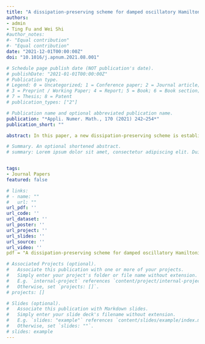 ```yaml
---
title: "A dissipation-preserving scheme for damped oscillatory Hamiltonian systems based on splitting"
authors:
- admin
- Ting Fu and Wei Shi
#author_notes:
#- "Equal contribution"
#- "Equal contribution"
date: "2021-12-01T00:00:00Z"
doi: "10.1016/j.apnum.2021.08.001"

# Schedule page publish date (NOT publication's date).
# publishDate: "2021-01-01T00:00:00Z"
# Publication type.
# Legend: 0 = Uncategorized; 1 = Conference paper; 2 = Journal article;
# 3 = Preprint / Working Paper; 4 = Report; 5 = Book; 6 = Book section;
# 7 = Thesis; 8 = Patent
# publication_types: ["2"]

# Publication name and optional abbreviated publication name.
publication: "*Appli. Numer. Math., 170 (2021) 242–254*"
publication_short: ""

abstract: In this paper, a new dissipation-preserving scheme is established for weakly dissipative perturbations of oscillatory Hamiltonian systems. The system exhibits a nonlinear oscillatory structure. The main oscillation is governed by a matrix M and the damping is governed by a matrix Γ. The new scheme preserves the oscillatory structure of the systems by incorporating the matrix M in the scheme based on the idea of ERKN methods. Meanwhile, the discrete gradient and splitting are used to construct the scheme such that the numerical solution possesses a nearly correct damping rate of the system. A main feature of the new scheme is that a relatively large stepsize can be chosen since the convergence of the implicit iterations in the scheme is shown to be independent of the matrices M and Γ. Three numerical experiments of perturbed Hamiltonian systems are conducted to show the effectiveness and the efficiency of the new scheme in comparison with the traditional discrete gradient methods.

# Summary. An optional shortened abstract.
# summary: Lorem ipsum dolor sit amet, consectetur adipiscing elit. Duis posuere tellus ac convallis placerat. Proin tincidunt magna sed ex sollicitudin condimentum.


tags:
- Journal Papers
featured: false

# links:
# - name: ""
#   url: ""
url_pdf: ''
url_code: ''
url_dataset: ''
url_poster: ''
url_project: ''
url_slides: ''
url_source: ''
url_video: ''
pdf = "A dissipation-preserving scheme for damped oscillatory Hamiltonian systems based on splitting"

# Associated Projects (optional).
#   Associate this publication with one or more of your projects.
#   Simply enter your project's folder or file name without extension.
#   E.g. `internal-project` references `content/project/internal-project/index.md`.
#   Otherwise, set `projects: []`.
# projects: []

# Slides (optional).
#   Associate this publication with Markdown slides.
#   Simply enter your slide deck's filename without extension.
#   E.g. `slides: "example"` references `content/slides/example/index.md`.
#   Otherwise, set `slides: ""`.
# slides: example
---
```

